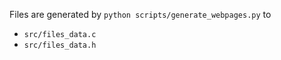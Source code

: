 Files are generated by ```python scripts/generate_webpages.py``` to
- ```src/files_data.c```
- ```src/files_data.h```
